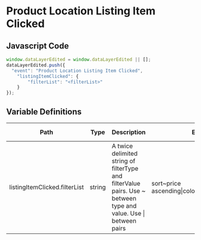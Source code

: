 # Product Location Listing Item Clicked

### 

## Javascript Code
```js
window.dataLayerEdited = window.dataLayerEdited || [];
dataLayerEdited.push({
  "event": "Product Location Listing Item Clicked",
    "listingItemClicked": {
        "filterList": "<filterList>"
    }
});
```

## Variable Definitions

|Path|Type|Description|Example|Pattern|Min Length|Max Length|Minimum|Maximum|Multiple Of|
| --- | --- | --- | --- | --- | --- | --- | --- | --- | --- |
|listingItemClicked.filterList|string|A twice delimited string of filterType and filterValue pairs.  Use \~ between type and value.  Use \| between pairs|sort\~price ascending\|color\~green\|size\~medium|||||||




